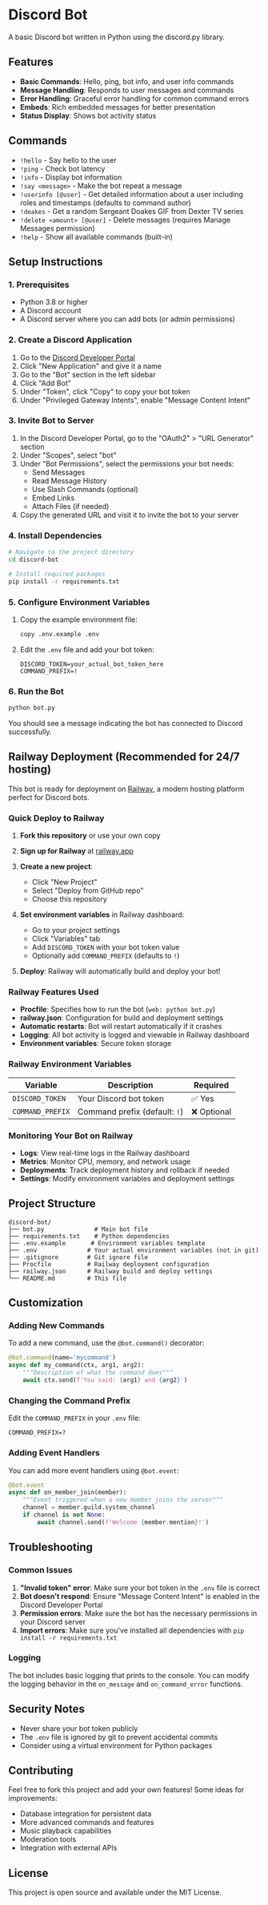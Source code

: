 # Discord Bot

A basic Discord bot written in Python using the discord.py library.

## Features

- **Basic Commands**: Hello, ping, bot info, and user info commands
- **Message Handling**: Responds to user messages and commands
- **Error Handling**: Graceful error handling for common command errors
- **Embeds**: Rich embedded messages for better presentation
- **Status Display**: Shows bot activity status

## Commands

- `!hello` - Say hello to the user
- `!ping` - Check bot latency
- `!info` - Display bot information
- `!say <message>` - Make the bot repeat a message
- `!userinfo [@user]` - Get detailed information about a user including roles and timestamps (defaults to command author)
- `!doakes` - Get a random Sergeant Doakes GIF from Dexter TV series
- `!delete <amount> [@user]` - Delete messages (requires Manage Messages permission)
- `!help` - Show all available commands (built-in)

## Setup Instructions

### 1. Prerequisites

- Python 3.8 or higher
- A Discord account
- A Discord server where you can add bots (or admin permissions)

### 2. Create a Discord Application

1. Go to the [Discord Developer Portal](https://discord.com/developers/applications)
2. Click "New Application" and give it a name
3. Go to the "Bot" section in the left sidebar
4. Click "Add Bot"
5. Under "Token", click "Copy" to copy your bot token
6. Under "Privileged Gateway Intents", enable "Message Content Intent"

### 3. Invite Bot to Server

1. In the Discord Developer Portal, go to the "OAuth2" > "URL Generator" section
2. Under "Scopes", select "bot"
3. Under "Bot Permissions", select the permissions your bot needs:
   - Send Messages
   - Read Message History
   - Use Slash Commands (optional)
   - Embed Links
   - Attach Files (if needed)
4. Copy the generated URL and visit it to invite the bot to your server

### 4. Install Dependencies

```bash
# Navigate to the project directory
cd discord-bot

# Install required packages
pip install -r requirements.txt
```

### 5. Configure Environment Variables

1. Copy the example environment file:
   ```bash
   copy .env.example .env
   ```

2. Edit the `.env` file and add your bot token:
   ```
   DISCORD_TOKEN=your_actual_bot_token_here
   COMMAND_PREFIX=!
   ```

### 6. Run the Bot

```bash
python bot.py
```

You should see a message indicating the bot has connected to Discord successfully.

## Railway Deployment (Recommended for 24/7 hosting)

This bot is ready for deployment on [Railway](https://railway.app), a modern hosting platform perfect for Discord bots.

### Quick Deploy to Railway

1. **Fork this repository** or use your own copy

2. **Sign up for Railway** at [railway.app](https://railway.app)

3. **Create a new project**:
   - Click "New Project"
   - Select "Deploy from GitHub repo"
   - Choose this repository

4. **Set environment variables** in Railway dashboard:
   - Go to your project settings
   - Click "Variables" tab
   - Add `DISCORD_TOKEN` with your bot token value
   - Optionally add `COMMAND_PREFIX` (defaults to `!`)

5. **Deploy**: Railway will automatically build and deploy your bot!

### Railway Features Used

- **Procfile**: Specifies how to run the bot (`web: python bot.py`)
- **railway.json**: Configuration for build and deployment settings
- **Automatic restarts**: Bot will restart automatically if it crashes
- **Logging**: All bot activity is logged and viewable in Railway dashboard
- **Environment variables**: Secure token storage

### Railway Environment Variables

| Variable | Description | Required |
|----------|-------------|-----------|
| `DISCORD_TOKEN` | Your Discord bot token | ✅ Yes |
| `COMMAND_PREFIX` | Command prefix (default: `!`) | ❌ Optional |

### Monitoring Your Bot on Railway

- **Logs**: View real-time logs in the Railway dashboard
- **Metrics**: Monitor CPU, memory, and network usage
- **Deployments**: Track deployment history and rollback if needed
- **Settings**: Modify environment variables and deployment settings

## Project Structure

```
discord-bot/
├── bot.py              # Main bot file
├── requirements.txt    # Python dependencies
├── .env.example       # Environment variables template
├── .env              # Your actual environment variables (not in git)
├── .gitignore        # Git ignore file
├── Procfile          # Railway deployment configuration
├── railway.json      # Railway build and deploy settings
└── README.md         # This file
```

## Customization

### Adding New Commands

To add a new command, use the `@bot.command()` decorator:

```python
@bot.command(name='mycommand')
async def my_command(ctx, arg1, arg2):
    """Description of what the command does"""
    await ctx.send(f'You said: {arg1} and {arg2}')
```

### Changing the Command Prefix

Edit the `COMMAND_PREFIX` in your `.env` file:

```
COMMAND_PREFIX=?
```

### Adding Event Handlers

You can add more event handlers using `@bot.event`:

```python
@bot.event
async def on_member_join(member):
    """Event triggered when a new member joins the server"""
    channel = member.guild.system_channel
    if channel is not None:
        await channel.send(f'Welcome {member.mention}!')
```

## Troubleshooting

### Common Issues

1. **"Invalid token" error**: Make sure your bot token in the `.env` file is correct
2. **Bot doesn't respond**: Ensure "Message Content Intent" is enabled in the Discord Developer Portal
3. **Permission errors**: Make sure the bot has the necessary permissions in your Discord server
4. **Import errors**: Make sure you've installed all dependencies with `pip install -r requirements.txt`

### Logging

The bot includes basic logging that prints to the console. You can modify the logging behavior in the `on_message` and `on_command_error` functions.

## Security Notes

- Never share your bot token publicly
- The `.env` file is ignored by git to prevent accidental commits
- Consider using a virtual environment for Python packages

## Contributing

Feel free to fork this project and add your own features! Some ideas for improvements:

- Database integration for persistent data
- More advanced commands and features
- Music playback capabilities
- Moderation tools
- Integration with external APIs

## License

This project is open source and available under the MIT License.